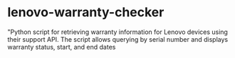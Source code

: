 # lenovo-warranty-checker
"Python script for retrieving warranty information for Lenovo devices using their support API. The script allows querying by serial number and displays warranty status, start, and end dates
